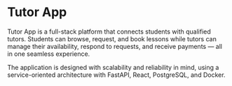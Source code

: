# Tutor App

Tutor App is a full-stack platform that connects students with qualified tutors.
Students can browse, request, and book lessons while tutors can manage their availability, respond to requests, and receive payments — all in one seamless experience.

The application is designed with scalability and reliability in mind, using a service-oriented architecture with FastAPI, React, PostgreSQL, and Docker.